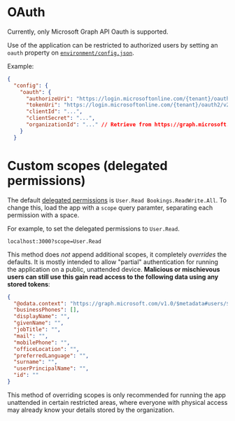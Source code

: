 # OAuth

Currently, only Microsoft Graph API Oauth is supported.

Use of the application can be restricted to authorized users by setting an `oauth` property on [`environment/config.json`](./environment.md).

Example:

```json
{
  "config": {
    "oauth": {
      "authorizeUri": "https://login.microsoftonline.com/{tenant}/oauth2/v2.0/authorize",
      "tokenUri": "https://login.microsoftonline.com/{tenant}/oauth2/v2.0/token",
      "clientId": "...",
      "clientSecret": "...",
      "organizationId": "..." // Retrieve from https://graph.microsoft.com/v1.0/organization using a valid token
    }
  }
```

# Custom scopes (delegated permissions)

The default [delegated permissions](https://docs.microsoft.com/en-us/graph/permissions-reference) is `User.Read Bookings.ReadWrite.All`. To change this, load the app with a `scope` query paramter, separating each permission with a space.

For example, to set the delegated permissions to `User.Read`.

```
localhost:3000?scope=User.Read
```

This method does _not_ append additional scopes, it completely _overrides_ the defaults. It is mostly intended to allow "partial" authentication for running the application on a public, unattended device. **Malicious or mischievous users can still use this gain read access to the following data using any stored tokens**:

```json
{
  "@odata.context": "https://graph.microsoft.com/v1.0/$metadata#users/$entity",
  "businessPhones": [],
  "displayName": "",
  "givenName": "",
  "jobTitle": "",
  "mail": "",
  "mobilePhone": "",
  "officeLocation": "",
  "preferredLanguage": "",
  "surname": "",
  "userPrincipalName": "",
  "id": ""
}
```

This method of overriding scopes is only recommended for running the app unattended in certain restricted areas, where everyone with physical access may already know your details stored by the organization.
